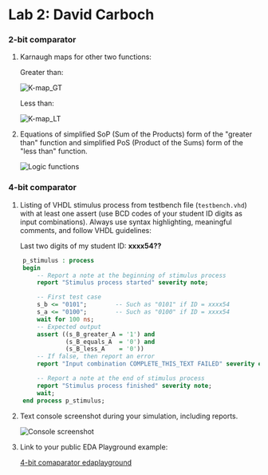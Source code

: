 # Lab 2: David Carboch

### 2-bit comparator

1. Karnaugh maps for other two functions:

   Greater than:

   ![K-map_GT](https://user-images.githubusercontent.com/99664755/155090766-f4cc5c15-b572-4b14-a5f9-37135a32d3df.png)


   Less than:

   ![K-map_LT](https://user-images.githubusercontent.com/99664755/155091580-02cc8a71-695b-4364-b714-88593482c75b.png)


2. Equations of simplified SoP (Sum of the Products) form of the "greater than" function and simplified PoS (Product of the Sums) form of the "less than" function.

   ![Logic functions](https://user-images.githubusercontent.com/99664755/155093084-ef733be9-cce5-46f4-8a17-f5edaafcd6dc.png)


### 4-bit comparator

1. Listing of VHDL stimulus process from testbench file (`testbench.vhd`) with at least one assert (use BCD codes of your student ID digits as input combinations). Always use syntax highlighting, meaningful comments, and follow VHDL guidelines:

   Last two digits of my student ID: **xxxx54??**

```vhdl
    p_stimulus : process
    begin
        -- Report a note at the beginning of stimulus process
        report "Stimulus process started" severity note;

        -- First test case
        s_b <= "0101";        -- Such as "0101" if ID = xxxx54
        s_a <= "0100";        -- Such as "0100" if ID = xxxx54
        wait for 100 ns;
        -- Expected output
        assert ((s_B_greater_A = '1') and
                (s_B_equals_A  = '0') and
                (s_B_less_A    = '0'))
        -- If false, then report an error
        report "Input combination COMPLETE_THIS_TEXT FAILED" severity error;

        -- Report a note at the end of stimulus process
        report "Stimulus process finished" severity note;
        wait;
    end process p_stimulus;
```

2. Text console screenshot during your simulation, including reports.

   ![Console screenshot](https://user-images.githubusercontent.com/99664755/155100169-932444f3-9726-4498-8ff5-ebac752344d6.png)


3. Link to your public EDA Playground example:

   
   [4-bit comaparator edaplayground](https://www.edaplayground.com/x/iVAR)

